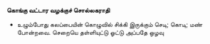 **கொங்கு வட்டார வழக்குச் சொல்லகராதி**
- உழும்போது கலப்பையின் கொழுவில் சிக்கி இருக்கும் செடி; கொடி; மண் போன்றவை. செறையெ தள்ளியுட்டு ஓட்டு அப்பதே ஒழவு

